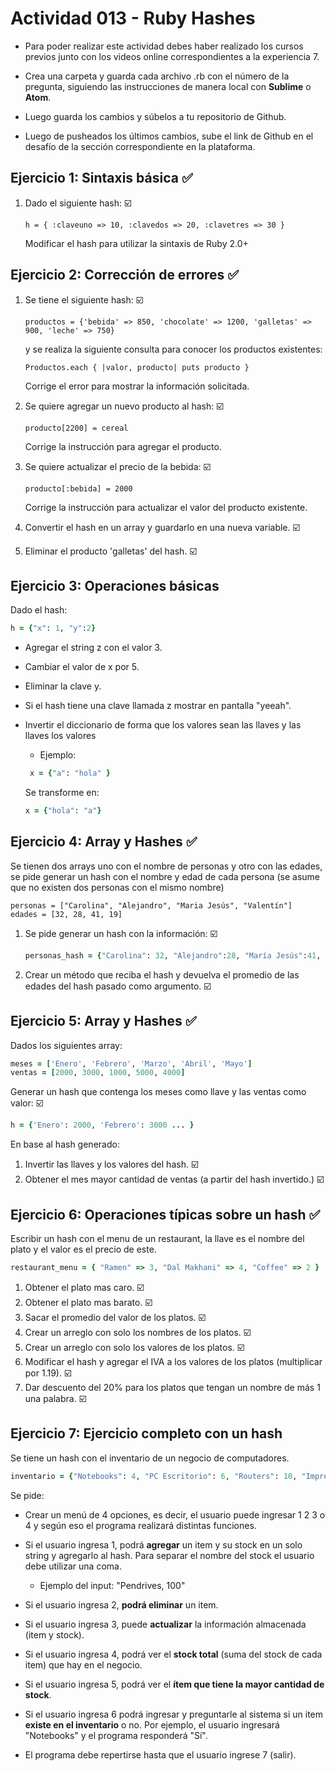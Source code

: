 # Actividad 013 - Ruby Hashes

- Para poder realizar este actividad debes haber realizado los cursos previos junto con los videos online correspondientes a la experiencia 7.

- Crea una carpeta y guarda cada archivo .rb con el número de la pregunta, siguiendo las instrucciones de manera local con **Sublime** o **Atom**.

- Luego guarda los cambios y súbelos a tu repositorio de Github.

- Luego de pusheados los últimos cambios, sube el link de Github en el desafío de la sección correspondiente en la plataforma.

## Ejercicio 1: Sintaxis básica :white_check_mark:
    
1. Dado el siguiente hash: :ballot_box_with_check:

    ~~~
    h = { :claveuno => 10, :clavedos => 20, :clavetres => 30 }
    ~~~

    Modificar el hash para utilizar la sintaxis de Ruby 2.0+

## Ejercicio 2: Corrección de errores :white_check_mark:
1. Se tiene el siguiente hash: :ballot_box_with_check:

    ~~~
    productos = {'bebida' => 850, 'chocolate' => 1200, 'galletas' => 900, 'leche' => 750}
    ~~~

    y se realiza la siguiente consulta para conocer los productos existentes:

    ~~~
    Productos.each { |valor, producto| puts producto }
    ~~~

    Corrige el error para mostrar la información solicitada.

2. Se quiere agregar un nuevo producto al hash: :ballot_box_with_check:

    ~~~
    producto[2200] = cereal
    ~~~
    
	Corrige la instrucción para agregar el producto.

3. Se quiere actualizar el precio de la bebida: :ballot_box_with_check:

	~~~
   producto[:bebida] = 2000
   ~~~
    
    Corrige la instrucción para actualizar el valor del producto existente.

4. Convertir el hash en un array y guardarlo en una nueva variable. :ballot_box_with_check:

5. Eliminar el producto 'galletas' del hash. :ballot_box_with_check:

## Ejercicio 3: Operaciones básicas

Dado el hash:

~~~ruby
h = {"x": 1, "y":2}
~~~

- Agregar el string z con el valor 3.
- Cambiar el valor de x por 5.
- Eliminar la clave y.
- Si el hash tiene una clave llamada z mostrar en pantalla "yeeah".
- Invertir el diccionario de forma que los valores sean las llaves y las llaves los valores
	- Ejemplo:
	
    ~~~rb
     x = {"a": "hola" } 
    ~~~
    Se transforme en:
    
    ~~~rb
    x = {"hola": "a"}
    ~~~

## Ejercicio 4: Array y Hashes :white_check_mark:

Se tienen dos arrays uno con el nombre de personas y otro con las edades, se pide generar un hash con el nombre y edad de cada persona (se asume que no existen dos personas con el mismo nombre)

~~~
personas = ["Carolina", "Alejandro", "Maria Jesús", "Valentín"]
edades = [32, 28, 41, 19]
~~~

1. Se pide generar un hash con la información: :ballot_box_with_check:

	~~~ruby
	personas_hash = {"Carolina": 32, "Alejandro":28, "María Jesús":41, "Valentín":19}
	~~~

2. Crear un método que reciba el hash y devuelva el promedio de las edades del hash pasado como argumento. :ballot_box_with_check:

## Ejercicio 5: Array y Hashes :white_check_mark:

Dados los siguientes array:

~~~ruby
meses = ['Enero', 'Febrero', 'Marzo', 'Abril', 'Mayo']
ventas = [2000, 3000, 1000, 5000, 4000]
~~~

Generar un hash que contenga los meses como llave y las ventas como valor: :ballot_box_with_check:

~~~ruby
h = {'Enero': 2000, 'Febrero': 3000 ... }
~~~

En base al hash generado:

1.  Invertir las llaves y los valores del hash. :ballot_box_with_check:
2.  Obtener el mes mayor cantidad de ventas (a partir del hash invertido.) :ballot_box_with_check:

## Ejercicio 6: Operaciones típicas sobre un hash :white_check_mark:
Escribir un hash con el menu de un restaurant, la llave es el nombre del plato y el valor es el precio de este.

~~~rb
restaurant_menu = { "Ramen" => 3, "Dal Makhani" => 4, "Coffee" => 2 }
~~~

1. Obtener el plato mas caro. :ballot_box_with_check:
2. Obtener el plato mas barato. :ballot_box_with_check:
3. Sacar el promedio del valor de los platos. :ballot_box_with_check:
4. Crear un arreglo con solo los nombres de los platos. :ballot_box_with_check:
5. Crear un arreglo con solo los valores de los platos. :ballot_box_with_check:
6. Modificar el hash y agregar el IVA a los valores de los platos (multiplicar por 1.19). :ballot_box_with_check:
7. Dar descuento del 20% para los platos que tengan un nombre de más 1 una palabra. :ballot_box_with_check:

## Ejercicio 7: Ejercicio completo con un hash

Se tiene un hash con el inventario de un negocio de computadores.

~~~ruby
inventario = {"Notebooks": 4, "PC Escritorio": 6, "Routers": 10, "Impresoras": 6}
~~~

Se pide:

- Crear un menú de 4 opciones, es decir, el usuario puede ingresar 1 2 3 o 4 y según eso el programa realizará distintas funciones.

- Si el usuario ingresa 1, podrá **agregar** un item y su stock en un solo string y agregarlo al hash. Para separar el nombre del stock el usuario debe utilizar una coma.
	- Ejemplo del input: "Pendrives, 100"

- Si el usuario ingresa 2, **podrá eliminar** un item.

- Si el usuario ingresa 3, puede **actualizar** la información almacenada (item y stock).

- Si el usuario ingresa 4, podrá ver el **stock total** (suma del stock de cada item) que hay en el negocio.

- Si el usuario ingresa 5, podrá ver el **ítem que tiene la mayor cantidad de stock**.

- Si el usuario ingresa 6 podrá ingresar y preguntarle al sistema si un item **existe en el inventario** o no. Por ejemplo, el usuario ingresará "Notebooks" y el programa responderá "Sí".

- El programa debe repertirse hasta que el usuario ingrese 7 (salir).